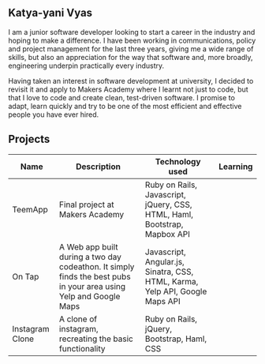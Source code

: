 ## Katya-yani Vyas

I am a junior software developer looking to start a career in the industry and hoping to make a difference. I have been working in communications, policy and project management for the last three years, giving me a wide range of skills, but also an appreciation for the way that software and, more broadly, engineering underpin practically every industry.

Having taken an interest in software development at university, I decided to revisit it and apply to Makers Academy where I learnt not just to code, but that I love to code and create clean, test-driven software. I promise to adapt, learn quickly and try to be one of the most efficient and effective people you have ever hired.

## Projects

| Name | Description | Technology used | Learning |
| ----------     | ----------     | ------------      | ----------      |
| TeemApp| Final project at Makers Academy | Ruby on Rails, Javascript, jQuery, CSS, HTML, Haml, Bootstrap, Mapbox API |
| On Tap | A Web app built during a two day codeathon. It simply finds the best pubs in your area using Yelp and Google Maps | Javascript, Angular.js, Sinatra, CSS, HTML, Karma, Yelp API, Google Maps API |
| Instagram Clone | A clone of instagram, recreating the basic functionality | Ruby on Rails, jQuery, Bootstrap, Haml, CSS |


